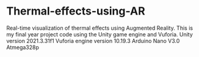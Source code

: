 # Thermal-effects-using-AR
Real-time visualization of thermal effects using Augmented Reality.
This is my final year project code using the Unity game engine and Vuforia.
Unity version 2021.3.31f1
Vuforia engine version 10.19.3
Arduino Nano V3.0 Atmega328p
